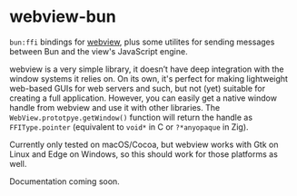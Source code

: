 # webview-bun

`bun:ffi` bindings for [webview](https://github.com/webview/webview), plus some utilites for sending messages between Bun and the view's JavaScript engine.

webview is a very simple library, it doesn’t have deep integration with the window systems it relies on. On its own, it's perfect for making lightweight web-based GUIs for web servers and such, but not (yet) suitable for creating a full application. However, you can easily get a native window handle from webview and use it with other libraries. The `WebView.prototpye.getWindow()` function will return the handle as `FFIType.pointer` (equivalent to `void*` in C or `?*anyopaque` in Zig).

Currently only tested on macOS/Cocoa, but webview works with Gtk on Linux and Edge on Windows, so this should work for those platforms as well.

Documentation coming soon.